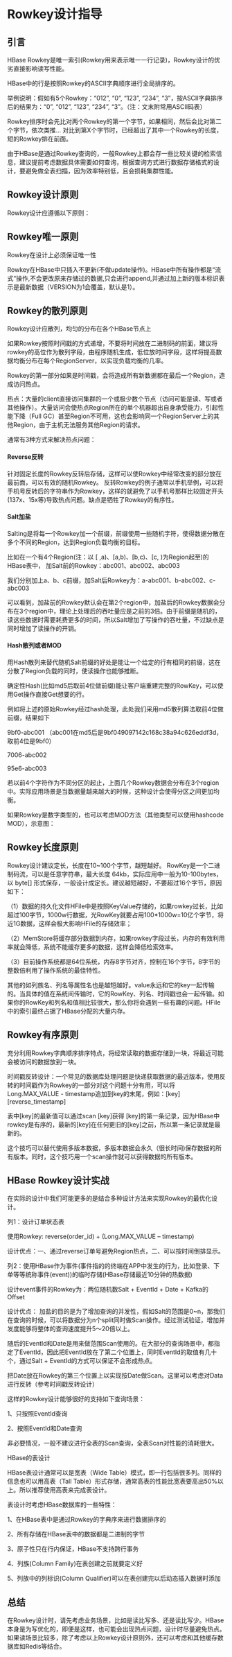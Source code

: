 # Rowkey设计指导

## 引言 

HBase Rowkey是唯一索引(Rowkey用来表示唯一一行记录)，Rowkey设计的优劣直接影响读写性能。

HBase中的行是按照Rowkey的ASCII字典顺序进行全局排序的。

举例说明：假如有5个Rowkey：“012”, “0”, “123”, “234”, “3”，按ASCII字典排序后的结果为：“0”, “012”, “123”, “234”, “3”。（注：文末附常用ASCII码表）

Rowkey排序时会先比对两个Rowkey的第一个字节，如果相同，然后会比对第二个字节，依次类推… 对比到第X个字节时，已经超出了其中一个Rowkey的长度，短的Rowkey排在前面。

由于HBase是通过Rowkey查询的，一般Rowkey上都会存一些比较关键的检索信息，建议提前考虑数据具体需要如何查询，根据查询方式进行数据存储格式的设计，要避免做全表扫描，因为效率特别低，且会损耗集群性能。

## Rowkey设计原则

Rowkey设计应遵循以下原则：

## Rowkey唯一原则

Rowkey在设计上必须保证唯一性

Rowkey在HBase中只插入不更新(不做update操作)。HBase中所有操作都是“流式“操作,不会更改原来存储过的数据,只会进行append,并通过加上新的版本标识表示是最新数据（VERSION为1会覆盖，默认是1）。

## Rowkey的散列原则

Rowkey设计应散列，均匀的分布在各个HBase节点上

如果Rowkey按照时间戳的方式递增，不要将时间放在二进制码的前面，建议将rowkey的高位作为散列字段，由程序随机生成，低位放时间字段，这样将提高数据均衡分布在每个RegionServer，以实现负载均衡的几率。

Rowkey的第一部分如果是时间戳，会将造成所有新数据都在最后一个Region，造成访问热点。

热点：大量的client直接访问集群的一个或极少数个节点（访问可能是读、写或者其他操作）。大量访问会使热点Region所在的单个机器超出自身承受能力，引起性能下降（Full GC）甚至Region不可用，这也会影响同一个RegionServer上的其他Region，由于主机无法服务其他Region的请求。

通常有3种方式来解决热点问题：

#### Reverse反转

针对固定长度的Rowkey反转后存储，这样可以使Rowkey中经常改变的部分放在最前面，可以有效的随机Rowkey。 反转Rowkey的例子通常以手机举例，可以将手机号反转后的字符串作为Rowkey，这样的就避免了以手机号那样比较固定开头(137x、15x等)导致热点问题。缺点是牺牲了Rowkey的有序性。
                                                            
#### Salt加盐

Salting是将每一个Rowkey加一个前缀，前缀使用一些随机字符，使得数据分散在多个不同的Region，达到Region负载均衡的目标。

比如在一个有4个Region(注：以 [ ,a)、[a,b)、[b,c)、[c, )为Region起至)的HBase表中， 加Salt前的Rowkey：abc001、abc002、abc003

我们分别加上a、b、c前缀，加Salt后Rowkey为：a-abc001、b-abc002、c-abc003

可以看到，加盐前的Rowkey默认会在第2个region中，加盐后的Rowkey数据会分布在3个region中，理论上处理后的吞吐量应是之前的3倍。由于前缀是随机的，读这些数据时需要耗费更多的时间，所以Salt增加了写操作的吞吐量，不过缺点是同时增加了读操作的开销。

#### Hash散列或者MOD

用Hash散列来替代随机Salt前缀的好处是能让一个给定的行有相同的前缀，这在分散了Region负载的同时，使读操作也能够推断。

确定性Hash(比如md5后取前4位做前缀)能让客户端重建完整的RowKey，可以使用Get操作直接Get想要的行。

例如将上述的原始Rowkey经过hash处理，此处我们采用md5散列算法取前4位做前缀，结果如下

9bf0-abc001 （abc001在md5后是9bf049097142c168c38a94c626eddf3d，取前4位是9bf0）

7006-abc002

95e6-abc003

若以前4个字符作为不同分区的起止，上面几个Rowkey数据会分布在3个region中。实际应用场景是当数据量越来越大的时候，这种设计会使得分区之间更加均衡。

如果Rowkey是数字类型的，也可以考虑MOD方法（其他类型可以使用hashcode MOD），示意图：

## Rowkey长度原则

Rowkey设计建议定长，长度在10~100个字节，越短越好。    RowKey是一个二进制码流，可以是任意字符串，最大长度 64kb，实际应用中一般为10-100bytes，以 byte[] 形式保存，一般设计成定长。建议越短越好，不要超过16个字节，原因如下：

   （1）数据的持久化文件HFile中是按照KeyValue存储的，如果rowkey过长，比如超过100字节，1000w行数据，光RowKey就要占用100*1000w=10亿个字节，将近1G数据，这样会极大影响HFile的存储效率；

   （2）MemStore将缓存部分数据到内存，如果rowkey字段过长，内存的有效利用率就会降低，系统不能缓存更多的数据，这样会降低检索效率。

   （3）目前操作系统都是64位系统，内存8字节对齐，控制在16个字节，8字节的整数倍利用了操作系统的最佳特性。

   其他的如列族名、列名等属性名也是越短越好。value永远和它的key一起传输的。当具体的值在系统间传输时，它的RowKey、列名、时间戳也会一起传输。如果你的RowKey和列名和值相比较很大，那么你将会遇到一些有趣的问题。HFile中的索引最终占据了HBase分配的大量内存。

## Rowkey有序原则

充分利用Rowkey字典顺序排序特点，将经常读取的数据存储到一块，将最近可能会被访问的数据放到一块。
     
时间戳反转设计：一个常见的数据库处理问题是快递获取数据的最近版本，使用反转的时间戳作为Rowkey的一部分对这个问题十分有用，可以将Long.MAX_VALUE - timestamp追加到key的末尾，例如：[key][reverse_timestamp]
  
表中[key]的最新值可以通过scan [key]获得 [key]的第一条记录，因为HBase中rowkey是有序的，最新的[key]在任何更旧的[key]之前，所以第一条记录就是最新的。

这个技巧可以替代使用多版本数据，多版本数据会永久（很长时间)保存数据的所有版本。同时，这个技巧用一个scan操作就可以获得数据的所有版本。

## HBase Rowkey设计实战

在实际的设计中我们可能更多的是结合多种设计方法来实现Rowkey的最优化设计。

列1：设计订单状态表

使用Rowkey: reverse(order_id) + (Long.MAX_VALUE – timestamp)

设计优点：一、通过reverse订单号避免Region热点，二、可以按时间倒排显示。

列2：使用HBase作为事件(事件指的的终端在APP中发生的行为，比如登录、下单等等统称事件(event))的临时存储(HBase存储最近10分钟的热数据)

设计event事件的Rowkey为：两位随机数Salt + EventId + Date + Kafka的Offset

设计优点： 加盐的目的是为了增加查询的并发性，假如Salt的范围是0~n，那我们在查询的时候，可以将数据分为n个split同时做Scan操作。经过测试验证，增加并发度能够将整体的查询速度提升5～20倍以上。

随后的EventId和Date是用来做范围Scan使用的。在大部分的查询场景中，都指定了EventId，因此把EventId放在了第二个位置上，同时EventId的取值有几十个，通过Salt + EventId的方式可以保证不会形成热点。

把Date放在Rowkey的第三个位置上以实现按Date做Scan。这里可以考虑对Data进行反转（参考时间戳反转设计）

这样的Rowkey设计能够很好的支持如下查询场景：

1、只按照EventId查询

2、按照EventId和Date查询

非必要情况，一般不建议进行全表的Scan查询，全表Scan对性能的消耗很大。

HBase的表设计

HBase表设计通常可以是宽表（Wide Table）模式，即一行包括很多列。同样的信息也可以用高表（Tall Table）形式存储，通常高表的性能比宽表要高出50%以上。所以推荐使用高表来完成表设计。

表设计时考虑HBase数据库的一些特性：

1、在HBase表中是通过Rowkey的字典序来进行数据排序的

2、所有存储在HBase表中的数据都是二进制的字节
 
3、原子性只在行内保证，HBase不支持跨行事务

4、列族(Column Family)在表创建之前就要定义好

5、列族中的列标识(Column Qualifier)可以在表创建完以后动态插入数据时添加

## 总结

在Rowkey设计时，请先考虑业务场景，比如是读比写多、还是读比写少。HBase本身是为写优化的，即便是这样，也可能会出现热点问题，设计时尽量避免热点。如果读场景比较多，除了考虑以上Rowkey设计原则外，还可以考虑和其他缓存数据库如Redis等结合。
